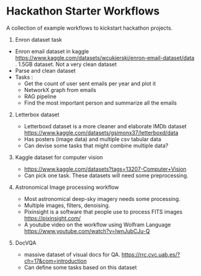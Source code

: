 # Hackathon Starter Workflows
 A collection of example workflows to kickstart hackathon projects.

 1. Enron dataset task
 - Enron email dataset in kaggle https://www.kaggle.com/datasets/wcukierski/enron-email-dataset/data . 1.5GB dataset. Not a very clean dataset
 - Parse and clean dataset
 - Tasks :
   * Get the count of user sent emails per year and plot it
   * NetworkX graph from emails
   * RAG pipeline
   * Find the most important person and summarize all the emails

  2. Letterbox dataset
     - Letterboxd dataset is a more cleaner and elaborate IMDb dataset https://www.kaggle.com/datasets/gsimonx37/letterboxd/data
     - Has posters (image data) and multiple csv tabular data
     - Can devise some tasks that might combine multiple data?

3. Kaggle dataset for computer vision
   - https://www.kaggle.com/datasets?tags=13207-Computer+Vision
   - Can pick one task. These datasets will need some preprocessing.

4. Astronomical Image processing workflow
   - Most astronomical deep-sky imagery needs some processing.
   - Multiple images, filters, denoising.
   - Pixinsight is a software that people use to process FITS images https://pixinsight.com/
   - A youtube video on the workflow using Wolfram Language https://www.youtube.com/watch?v=lwnJubCJu-Q

5. DocVQA
   - massive dataset of visual docs for QA. https://rrc.cvc.uab.es/?ch=17&com=introduction
   - Can define some tasks based on this dataset
